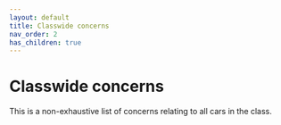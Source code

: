 ```yaml
---
layout: default
title: Classwide concerns
nav_order: 2
has_children: true
---
```


# Classwide concerns

This is a non-exhaustive list of concerns relating to all cars in the class. 